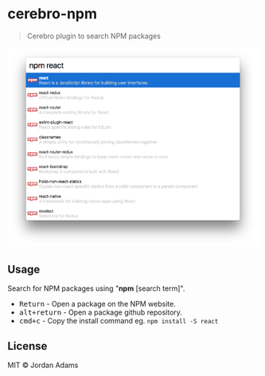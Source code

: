 # cerebro-npm
> Cerebro plugin to search NPM packages

<div align="center">
  <img src="https://github.com/JordanAdams/cerebro-npm/blob/master/.github/screenshot.png?raw=true" />
</div>

## Usage
Search for NPM packages using "**npm** [search term]".

* <kbd>Return</kbd> - Open a package on the NPM website.
* <kbd>alt+return</kbd> - Open a package github repository.
* <kbd>cmd+c</kbd> - Copy the install command eg. `npm install -S react`

## License
MIT © Jordan Adams

